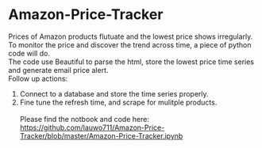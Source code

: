 # Amazon-Price-Tracker
Prices of Amazon products flutuate and the lowest price shows irregularly.<BR>
To monitor the price and discover the trend across time, a piece of python code will do.<BR>
The code use Beautiful to parse the html, store the lowest price time series and generate email price alert.<BR>
Follow up actions:<BR>
1. Connect to a database and store the time series properly.<BR>
2. Fine tune the refresh time, and scrape for mulitple products.<BR><BR>
Please find the notbook and code here:<BR>
https://github.com/lauwo711/Amazon-Price-Tracker/blob/master/Amazon-Price-Tracker.ipynb
